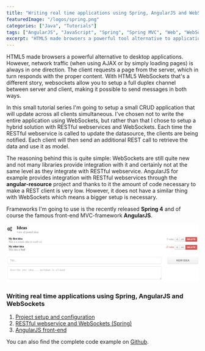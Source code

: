```yaml
---
title: "Writing real time applications using Spring, AngularJS and WebSockets"
featuredImage: "/logos/spring.png"
categories: ["Java", "Tutorials"]
tags: ["AngularJS", "JavaScript", "Spring", "Spring MVC", "Web", "WebSockets"]
excerpt: "HTML5 made browsers a powerful tool alternative to applications. With HTML5 WebSockets you can also send messages over the network in both ways unlike AJAX."
---
```


HTML5 made browsers a powerful alternative to desktop applications. However, network traffic (when using AJAX or by simply loading pages) is always in one direction. The client requests a page from the server, which in turn responds with the proper content. With HTML5 WebSockets that's a different story, websockets allow you to setup a full duplex channel between server and client, making it possible to send messages in both ways.

In this small tutorial series I'm going to setup a small CRUD application that will update across all clients simultaneous. I've chosen not to write the entire application using WebSockets, but rather than that I chose to setup a hybrid solution with RESTful webservices and WebSockets. Each time the RESTful webservice is called to update the datasource, the clients are being notified. Each client will then send an additional REST call to retrieve the data and use it as model.

The reasoning behind this is quite simple: WebSockets are still quite new and not many libraries provide integration with it and certainly not at the same level as they integrate with RESTful webservice. AngularJS for example provides integration with RESTful webservices through the **angular-resource** project and thanks to it the amount of code necessary to make a REST client is very low. However, it does not have a similar thing with WebSockets which means a bigger setup is necessary.

Frameworks I'm going to use is the recently released **Spring 4** and of course the famous front-end MVC-framework **AngularJS**.

![angular-orderby-class](./images/angular-orderby-class.png)

### Writing real time applications using Spring, AngularJS and WebSockets

1. [Project setup and configuration](/spring-websockets-config)
2. [RESTful webservice and WebSockets (Spring)](/spring-websockets-spring)
3. [AngularJS front-end](/spring-websockets-angular)

You can also find the complete code example on [Github](https://github.com/g00glen00b/spring-websockets).

